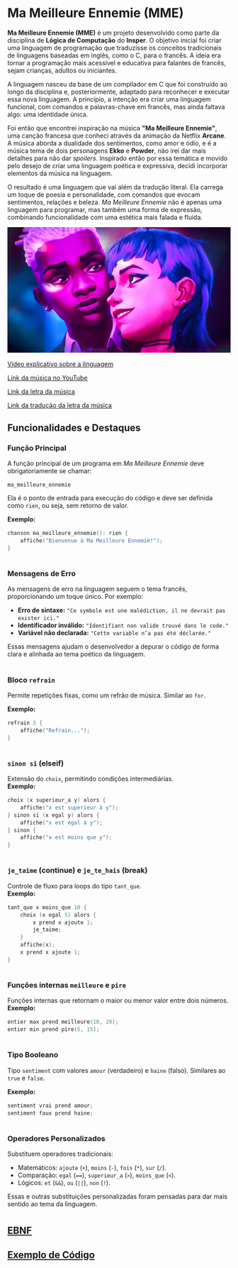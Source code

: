 # Ma Meilleure Ennemie (MME)

**Ma Meilleure Ennemie (MME)** é um projeto desenvolvido como parte da disciplina de **Lógica de Computação** do **Insper**. O objetivo inicial foi criar uma linguagem de programação que traduzisse os conceitos tradicionais de linguagens baseadas em inglês, como o C, para o francês. A ideia era tornar a programação mais acessível e educativa para falantes de francês, sejam crianças, adultos ou iniciantes.

A linguagem nasceu da base de um compilador em C que foi construído ao longo da disciplina e, posteriormente, adaptado para reconhecer e executar essa nova linguagem. A princípio, a intenção era criar uma linguagem funcional, com comandos e palavras-chave em francês, mas ainda faltava algo: uma identidade única.

Foi então que encontrei inspiração na música **"Ma Meilleure Ennemie"**, uma canção francesa que conheci através da animação da Netflix **Arcane**. A música aborda a dualidade dos sentimentos, como amor e ódio, e é a música tema de dois personagens **Ekko** e **Powder**, não irei dar mais detalhes para não dar _spoilers_. Inspirado então por essa temática e movido pelo desejo de criar uma linguagem poética e expressiva, decidi incorporar elementos da música na linguagem.

O resultado é uma linguagem que vai além da tradução literal. Ela carrega um toque de poesia e personalidade, com comandos que evocam sentimentos, relações e beleza. *Ma Meilleure Ennemie* não é apenas uma linguagem para programar, mas também uma forma de expressão, combinando funcionalidade com uma estética mais falada e fluida.

![](https://github.com/lucacm/aps-logcomp-2024-2/blob/main/timebomb.png)

[Vídeo explicativo sobre a linguagem]()

[Link da música no YouTube](https://www.youtube.com/watch?v=1F3OGIFnW1k)

[Link da letra da música](https://genius.com/Stromae-and-pomme-ma-meilleure-ennemie-lyrics)

[Link da tradução da letra da música](https://www.letras.mus.br/stromae/ma-meilleure-ennemie-feat-pomme/traducao.html)



## Funcionalidades e Destaques

### **Função Principal**

A função principal de um programa em *Ma Meilleure Ennemie* deve obrigatoriamente se chamar:

```
ma_meilleure_ennemie
```

Ela é o ponto de entrada para execução do código e deve ser definida como `rien`, ou seja, sem retorno de valor.

**Exemplo:**

```c
chanson ma_meilleure_ennemie(): rien {
    affiche("Bienvenue à Ma Meilleure Ennemie!");
}
```

#

### **Mensagens de Erro**

As mensagens de erro na linguagem seguem o tema francês, proporcionando um toque único. Por exemplo:

- **Erro de sintaxe:** `"Ce symbole est une malédiction, il ne devrait pas exister ici."`  
- **Identificador inválido:** `"Identifiant non valide trouvé dans le code."`  
- **Variável não declarada:** `"Cette variable n’a pas été déclarée."`  

Essas mensagens ajudam o desenvolvedor a depurar o código de forma clara e alinhada ao tema poético da linguagem.

#



### **Bloco `refrain`**

Permite repetições fixas, como um refrão de música. Similar ao `for`.

**Exemplo:**
```c
refrain 3 {
    affiche("Refrain...");
}
```

#

### **`sinon si` (elseif)**

Extensão do `choix`, permitindo condições intermediárias.  
**Exemplo:**
```c
choix (x superieur_a y) alors {
    affiche("x est superieur à y");
} sinon si (x egal y) alors {
    affiche("x est egal à y");
} sinon {
    affiche("x est moins que y");
}
```

#

### **`je_taime` (continue) e `je_te_hais` (break)**

Controle de fluxo para loops do tipo `tant_que`.  
**Exemplo:**
```c
tant_que x moins_que 10 {
    choix (x egal 5) alors {
        x prend x ajoute 1;
        je_taime;
    }
    affiche(x);
    x prend x ajoute 1;
}
```

#

### **Funções internas `meilleure` e `pire`**

Funções internas que retornam o maior ou menor valor entre dois números.  
**Exemplo:**
```c
entier max prend meilleure(10, 20);
entier min prend pire(5, 15);
```

#

### **Tipo Booleano**

Tipo `sentiment` com valores `amour` (verdadeiro) e `haine` (falso). Similares ao `true` e `false`. 

**Exemplo:**
```c
sentiment vrai prend amour;
sentiment faux prend haine;
```

#

### **Operadores Personalizados**

Substituem operadores tradicionais:
- Matemáticos: `ajoute` (`+`), `moins` (`-`), `fois` (`*`), `sur` (`/`).
- Comparação: `egal` (`==`), `superieur_a` (`>`), `moins_que` (`<`).
- Lógicos: `et` (`&&`), `ou` (`||`), `non` (`!`).

Essas e outras substituições personalizadas foram pensadas para dar mais sentido ao tema da linguagem.


#
## [EBNF](https://github.com/lucacm/aps-logcomp-2024-2/blob/main/ebnf.md)

## [Exemplo de Código](https://github.com/lucacm/aps-logcomp-2024-2/blob/main/test.md)
